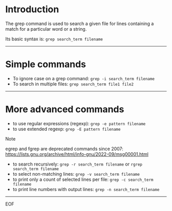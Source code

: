 # Introduction

The grep command is used to search a given file for lines containing a match for a particular word or a string.  

Its basic syntax is: `grep search_term filename`  

---

# Simple commands

- To ignore case on a grep command: `grep -i search_term filename`
- To search in multiple files: `grep search_term file1 file2`  

---

# More advanced commands

- to use regular expressions (regexp): `grep -e pattern filename`
- to use extended regexp: `grep -E pattern filename`  

>[!note]
>egrep and fgrep are deprecated commands since 2007: https://lists.gnu.org/archive/html/info-gnu/2022-09/msg00001.html

- to search recursively: `grep -r search_term filename` or `rgrep search_term filename`
- to select non-matching lines: `grep -v search_term filename`
- to print only a count of selected lines per file: `grep -c search_term filename`
- to print line numbers with output lines: `grep -n search_term filename`

---
EOF
